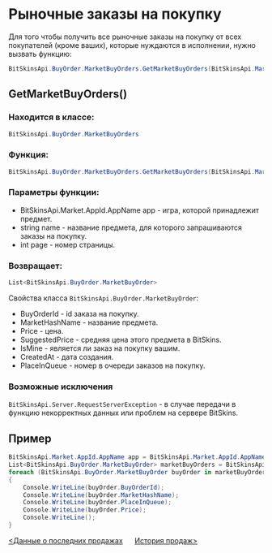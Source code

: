 ﻿# Рыночные заказы на покупку

Для того чтобы получить все рыночные заказы на покупку от всех покупателей (кроме ваших), которые нуждаются в исполнении, нужно вызвать функцию:

```csharp
BitSkinsApi.BuyOrder.MarketBuyOrders.GetMarketBuyOrders(BitSkinsApi.Market.AppId.AppName app, string name, int page);
```

## GetMarketBuyOrders()

### Находится в классе:

```csharp
BitSkinsApi.BuyOrder.MarketBuyOrders
```

### Функция:

```csharp
BitSkinsApi.BuyOrder.MarketBuyOrders.GetMarketBuyOrders(BitSkinsApi.Market.AppId.AppName app, string name, int page);
```

### Параметры функции:

* BitSkinsApi.Market.AppId.AppName app - игра, которой принадлежит предмет.
* string name - название предмета, для которого запрашиваются заказы на покупку.
* int page - номер страницы.

### Возвращает:

```csharp
List<BitSkinsApi.BuyOrder.MarketBuyOrder>
```

Свойства класса ```BitSkinsApi.BuyOrder.MarketBuyOrder```:
* BuyOrderId - id заказа на покупку.
* MarketHashName - название предмета.
* Price - цена.
* SuggestedPrice - средняя цена этого предмета в BitSkins.
* IsMine - является ли заказ на покупку вашим.
* CreatedAt - дата создания.
* PlaceInQueue - номер в очереди заказов на покупку.

### Возможные исключения
```BitSkinsApi.Server.RequestServerException``` - в случае передачи в функцию некорректных данных или проблем на сервере BitSkins.

## Пример

```csharp
BitSkinsApi.Market.AppId.AppName app = BitSkinsApi.Market.AppId.AppName.CounterStrikGlobalOffensive;
List<BitSkinsApi.BuyOrder.MarketBuyOrder> marketBuyOrders = BitSkinsApi.BuyOrder.MarketBuyOrders.GetMarketBuyOrders(app, "CS:GO Weapon Case 2", 1);
foreach (BitSkinsApi.BuyOrder.MarketBuyOrder buyOrder in marketBuyOrders)
{
    Console.WriteLine(buyOrder.BuyOrderId);
    Console.WriteLine(buyOrder.MarketHashName);
    Console.WriteLine(buyOrder.PlaceInQueue);
    Console.WriteLine(buyOrder.Price);
    Console.WriteLine();
}
```

[<Данные о последних продажах](https://github.com/Captious99/BitSkinsApi/blob/master/docs/ru/market/recent_sale.md) &nbsp;&nbsp;&nbsp;&nbsp; [История продаж>](https://github.com/Captious99/BitSkinsApi/blob/master/docs/ru/market/sell_history.md)